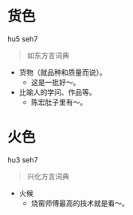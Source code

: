 # 货色
hu5 seh7
> 如东方言词典
- 货物（就品种和质量而说）。
  - 这是一批好～。
- 比喻人的学问、作品等。
  - 陈宏肚子里有～。

# 火色
hu3 seh7
> 兴化方言词典
- 火候
  - 烧窑师傅最高的技术就是看～。
